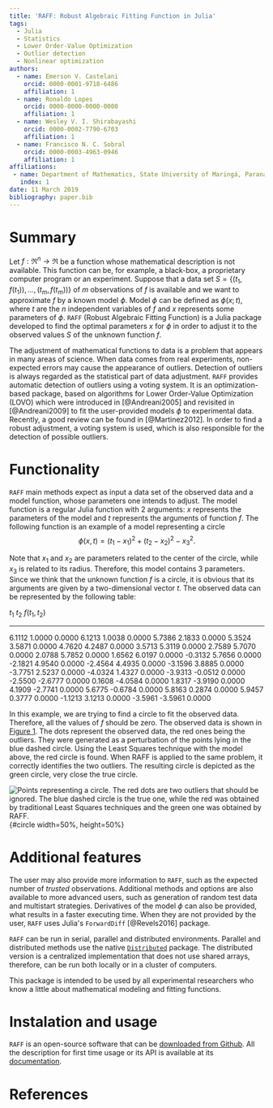 ```yaml
---
title: 'RAFF: Robust Algebraic Fitting Function in Julia'
tags:
  - Julia
  - Statistics
  - Lower Order-Value Optimization
  - Outlier detection
  - Nonlinear optimization
authors:
  - name: Emerson V. Castelani
    orcid: 0000-0001-9718-6486
    affiliation: 1
  - name: Ronaldo Lopes
    orcid: 0000-0000-0000-0000
    affiliation: 1
  - name: Wesley V. I. Shirabayashi
    orcid: 0000-0002-7790-6703	
    affiliation: 1
  - name: Francisco N. C. Sobral
    orcid: 0000-0003-4963-0946
    affiliation: 1
affiliations:
 - name: Department of Mathematics, State University of Maringá, Paraná, Brazil
   index: 1
date: 11 March 2019
bibliography: paper.bib
---
```


# Summary

Let $f : \Re^n \to \Re$ be a function whose mathematical description
is not available. This function can be, for example, a black-box, a
proprietary computer program or an experiment. Suppose that a data set
$S = \{(t_1, f(t_1)), \dots, (t_m, f(t_m))\}$ of $m$ observations of
$f$ is available and we want to approximate $f$ by a known model
$\phi$. Model $\phi$ can be defined as $\phi(x;t)$, where $t$ are the
$n$ independent variables of $f$ and $x$ represents some parameters of
$\phi$. ``RAFF`` (Robust Algebraic Fitting Function) is a Julia
package developed to find the optimal parameters $x$ for $\phi$ in
order to adjust it to the observed values $S$ of the unknown function
$f$.

The adjustment of mathematical functions to data is a problem that
appears in many areas of science. When data comes from real
experiments, non-expected errors may cause the appearance of
outliers. Detection of outliers is always regarded as the statistical
part of data adjustment. ``RAFF`` provides automatic detection of
outliers using a voting system. It is an optimization-based package,
based on algorithms for Lower Order-Value Optimization (LOVO)
which were introduced in [@Andreani2005] and revisited in [@Andreani2009] 
to fit the user-provided models $\phi$ to experimental
data. Recently, a good review can be found in [@Martinez2012]. In order to 
find a robust adjustment, a voting system is used,
which is also responsible for the detection of possible outliers.

# Functionality

``RAFF`` main methods expect as input a data set of the observed data
and a model function, whose parameters one intends to adjust. The
model function is a regular Julia function with 2 arguments: $x$
represents the parameters of the model and $t$ represents the
arguments of function $f$. The following function is an example of a
model representing a circle
$$
\phi(x, t) = (t_1 - x_1)^2 + (t_2 - x_2)^2 - x_3^2.
$$

Note that $x_1$ and $x_2$ are parameters related to the center of the
circle, while $x_3$ is related to its radius. Therefore, this model
contains 3 parameters. Since we think that the unknown function $f$ is
a circle, it is obvious that its arguments are given by a
two-dimensional vector $t$. The observed data can be represented by
the following table:

  $t_1$     $t_2$     $f(t_1, t_2)$
-------   -------   ---------------
 6.1112    1.0000            0.0000
 6.1213    1.0038            0.0000
 5.7386    2.1833            0.0000
 5.3524    3.5871            0.0000
 4.7620    4.2487            0.0000
 3.5713    5.3119            0.0000
 2.7589    5.7070            0.0000
 2.0788    5.7852            0.0000
 1.6562    6.0197            0.0000
-0.3132    5.7656            0.0000
-2.1821    4.9540            0.0000
-2.4564    4.4935            0.0000
-3.1596    3.8885            0.0000
-3.7751    2.5237            0.0000
-4.0324    1.4327            0.0000
-3.9313   -0.0512            0.0000
-2.5500   -2.6777            0.0000
 0.1608   -4.0584            0.0000
 1.8317   -3.9190            0.0000
 4.1909   -2.7741            0.0000
 5.6775   -0.6784            0.0000
 5.8163    0.2874            0.0000
 5.9457    0.3777            0.0000
-1.1213    3.1213            0.0000
-3.5961   -3.5961            0.0000

In this example, we are trying to find a circle to fit the observed
data. Therefore, all the values of $f$ should be zero. The observed
data is shown in [Figure 1](#circle). The dots represent the observed
data, the red ones being the outliers. They were generated as a
perturbation of the points lying in the blue dashed circle. Using the
Least Squares technique with the model above, the red circle is
found. When RAFF is applied to the same problem, it correctly
identifies the two outliers. The resulting circle is depicted as the
green circle, very close the true circle.

![Points representing a circle. The red dots are two outliers that
 should be ignored. The blue dashed circle is the true one, while the
 red was obtained by traditional Least Squares techniques and the
 green one was obtained by RAFF.](circle.png){#circle width=50%,
  height=50%}

# Additional features

The user may also provide more information to ``RAFF``, such as the
expected number of *trusted* observations. Additional methods and
options are also available to more advanced users, such as generation
of random test data and multistart strategies. Derivatives of the
model $\phi$ can also be provided, what results in a faster executing
time. When they are not provided by the user, ``RAFF`` uses Julia's
``ForwardDiff`` [@Revels2016] package.

``RAFF`` can be run in serial, parallel and distributed
environments. Parallel and distributed methods use the native
[``Distributed``](https://docs.julialang.org/en/v1.0/stdlib/Distributed/)
package. The distributed version is a centralized implementation that
does not use shared arrays, therefore, can be run both locally or in a
cluster of computers.

This package is intended to be used by all experimental researchers
who know a little about mathematical modeling and fitting functions.

# Instalation and usage

``RAFF`` is an open-source software that can be [downloaded from
Github](https://github.com/fsobral/RAFF.jl). All the description for
first time usage or its API is available at its
[documentation](https://fsobral.github.io/RAFF.jl/stable/).

# References
